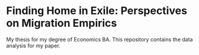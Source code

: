 # Finding Home in Exile: Perspectives on Migration Empirics
My thesis for my degree of Economics BA. This repository contains the data analysis for my paper. 
